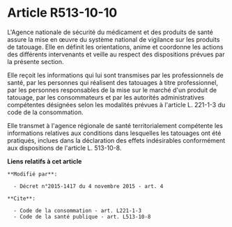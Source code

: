 # Article R513-10-10

L'Agence nationale de sécurité du médicament et des produits de santé assure la mise en œuvre du système national de
vigilance sur les produits de tatouage. Elle en définit les orientations, anime et coordonne les actions des différents
intervenants et veille au respect des dispositions prévues par la présente section. 

Elle reçoit les informations qui lui sont transmises par les professionnels de santé, par les personnes qui réalisent des
tatouages à titre professionnel, par les personnes responsables de la mise sur le marché d'un produit de tatouage, par les
consommateurs et par les autorités administratives compétentes désignées selon les modalités prévues à l'article L. 221-1-3
du code de la consommation. 

Elle transmet à l'agence régionale de santé territorialement compétente les informations relatives aux conditions dans
lesquelles les tatouages ont été pratiqués, inclues dans la déclaration des effets indésirables conformément aux dispositions
de l'article L. 513-10-8.

**Liens relatifs à cet article**

	**Modifié par**:

	  - Décret n°2015-1417 du 4 novembre 2015 - art. 4

	**Cite**:

	  - Code de la consommation - art. L221-1-3
	  - Code de la santé publique - art. L513-10-8
